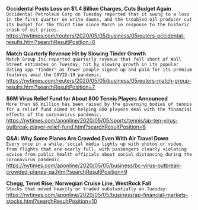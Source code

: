 **Occidental Posts Loss on $1.4 Billion Charges, Cuts Budget Again**\
`Occidental Petroleum Corp on Tuesday reported that it swung to a loss in the first quarter on write downs, and the troubled oil producer cut its budget for the third time since March in response to the historic crash of oil prices.`\
https://nytimes.com/reuters/2020/05/05/business/05reuters-occidental-results.html?searchResultPosition=6

**Match Quarterly Revenue Hit by Slowing Tinder Growth**\
`Match Group Inc reported quarterly revenue that fell short of Wall Street estimates on Tuesday, hit by slowing growth in its popular dating app "Tinder" as fewer people signed up and paid for its premium features amid the COVID-19 pandemic.`\
https://nytimes.com/reuters/2020/05/05/business/05reuters-match-group-results.html?searchResultPosition=7

**$6M Virus Relief Fund for About 800 Tennis Players Announced**\
`More than $6 million has been raised by the governing bodies of tennis for a relief fund aimed at helping 800 players deal with the financial effects of the coronavirus pandemic.`\
https://nytimes.com/aponline/2020/05/05/sports/tennis/ap-ten-virus-outbreak-player-relief-fund.html?searchResultPosition=8

**Q&A: Why Some Planes Are Crowded Even With Air Travel Down**\
`Every once in a while, social media lights up with photos or video from flights that are nearly full, with passengers clearly violating advice from public health officials about social distancing during the coronavirus pandemic.`\
https://nytimes.com/aponline/2020/05/05/business/bc-virus-outbreak-crowded-planes-qa.html?searchResultPosition=9

**Chegg, Tenet Rise; Norwegian Cruise Line, WestRock Fall**\
`Stocks that moved heavily or traded substantially on Tuesday:`\
https://nytimes.com/aponline/2020/05/05/business/ap-financial-markets-stocks.html?searchResultPosition=10

